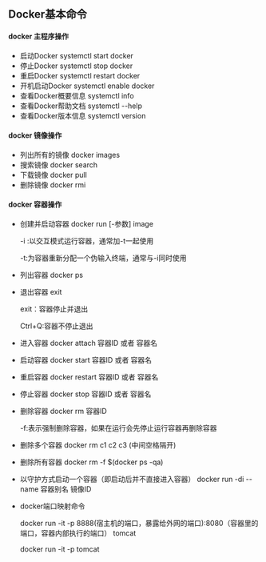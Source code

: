 ## Docker基本命令



#### docker 主程序操作

* 启动Docker   systemctl start docker
* 停止Docker   systemctl stop docker
* 重启Docker   systemctl restart docker
* 开机启动Docker   systemctl enable docker
* 查看Docker概要信息   systemctl info
* 查看Docker帮助文档   systemctl --help
* 查看Docker版本信息   systemctl version



#### docker 镜像操作

* 列出所有的镜像 docker images
* 搜索镜像 docker search
* 下载镜像 docker pull
* 删除镜像 docker rmi



#### docker 容器操作

* 创建并启动容器 docker run [-参数] image   

  -i :以交互模式运行容器，通常加-t一起使用

  -t:为容器重新分配一个伪输入终端，通常与-i同时使用

* 列出容器 docker ps

* 退出容器 exit

  exit：容器停止并退出

  Ctrl+Q:容器不停止退出

* 进入容器 docker attach 容器ID 或者 容器名

* 启动容器 docker start 容器ID 或者 容器名

* 重启容器 docker restart 容器ID 或者 容器名

* 停止容器 docker stop 容器ID 或者 容器名

* 删除容器 docker rm 容器ID    

  -f:表示强制删除容器，如果在运行会先停止运行容器再删除容器

* 删除多个容器 docker rm c1 c2 c3 (中间空格隔开)

* 删除所有容器 docker rm -f $(docker ps -qa)

* 以守护方式启动一个容器（即启动后并不直接进入容器） docker run -di --name 容器别名 镜像ID

* docker端口映射命令 

  docker run -it -p 8888(宿主机的端口，暴露给外网的端口):8080（容器里的端口，容器内部执行的端口） tomcat

  docker run -it -p  tomcat

  

